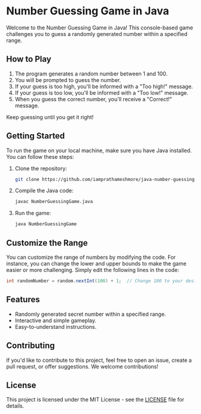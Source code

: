 # Number Guessing Game in Java

Welcome to the Number Guessing Game in Java! This console-based game challenges you to guess a randomly generated number within a specified range.

## How to Play

1. The program generates a random number between 1 and 100.
2. You will be prompted to guess the number.
3. If your guess is too high, you'll be informed with a "Too high!" message.
4. If your guess is too low, you'll be informed with a "Too low!" message.
5. When you guess the correct number, you'll receive a "Correct!" message.

Keep guessing until you get it right!

## Getting Started

To run the game on your local machine, make sure you have Java installed. You can follow these steps:

1. Clone the repository:

   ```bash
   git clone https://github.com/iamprathameshmore/java-number-guessing-game.git
   ```

2. Compile the Java code:

   ```bash
   javac NumberGuessingGame.java
   ```

3. Run the game:

   ```bash
   java NumberGuessingGame
   ```

## Customize the Range

You can customize the range of numbers by modifying the code. For instance, you can change the lower and upper bounds to make the game easier or more challenging. Simply edit the following lines in the code:

```java
int randomNumber = random.nextInt(100) + 1;  // Change 100 to your desired upper bound
```

## Features

- Randomly generated secret number within a specified range.
- Interactive and simple gameplay.
- Easy-to-understand instructions.

## Contributing

If you'd like to contribute to this project, feel free to open an issue, create a pull request, or offer suggestions. We welcome contributions!

## License

This project is licensed under the MIT License - see the [LICENSE](LICENSE) file for details.
```
